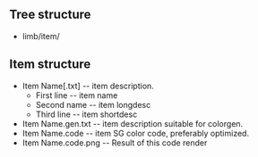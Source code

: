 Tree structure
---------------

 * limb/item/
 
Item structure
--------------

 * Item Name[.txt] -- item description.
   - First line -- item name
   - Second name -- item longdesc
   - Third line -- item shortdesc
 * Item Name.gen.txt -- item description suitable for colorgen.
 * Item Name.code -- item SG color code, preferably optimized.
 * Item Name.code.png -- Result of this code render
 
